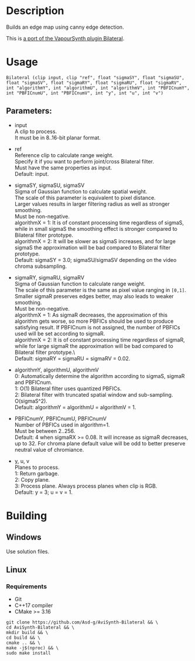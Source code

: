 # Description

Builds an edge map using canny edge detection.

This is [a port of the VapourSynth plugin Bilateral](https://github.com/HomeOfVapourSynthEvolution/VapourSynth-Bilateral).

# Usage

```
Bilateral (clip input, clip "ref", float "sigmaSY", float "sigmaSU", float "sigmaSV", float "sigmaRY", float "sigmaRU", float "sigmaRV", int "algorithmY", int "algorithmU", int "algorithmV", int "PBFICnumY", int "PBFICnumU", int "PBFICnumV", int "y", int "u", int "v")
```

## Parameters:

- input\
    A clip to process.\
    It must be in 8..16-bit planar format.
    
- ref\
    Reference clip to calculate range weight.\
    Specify it if you want to perform joint/cross Bilateral filter.\
    Must have the same properties as input.\
    Default: input.
    
- sigmaSY, sigmaSU, sigmaSV\
    Sigma of Gaussian function to calculate spatial weight.\
    The scale of this parameter is equivalent to pixel distance.\
    Larger values results in larger filtering radius as well as stronger smoothing.\
    Must be non-negative.\
    algorithmX = 1: It is of constant processing time regardless of sigmaS, while in small sigmaS the smoothing effect is stronger compared to Bilateral filter prototype.\
    algorithmX = 2: It will be slower as sigmaS increases, and for large sigmaS the approximation will be bad compared to Bilateral filter prototype.\
    Default: sigmaSY = 3.0; sigmaSU/sigmaSV depending on the video chroma subsampling.

- sigmaRY, sigmaRU, sigmaRV\
    Sigma of Gaussian function to calculate range weight.\
    The scale of this parameter is the same as pixel value ranging in `[0,1]`.\
    Smaller sigmaR preserves edges better, may also leads to weaker smoothing.\
    Must be non-negative.\
    algorithmX = 1: As sigmaR decreases, the approximation of this algorithm gets worse, so more PBFICs should be used to produce satisfying result. If PBFICnum is not assigned, the number of PBFICs used will be set according to sigmaR.\
    algorithmX = 2: It is of constant processing time regardless of sigmaR, while for large sigmaR the approximation will be bad compared to Bilateral filter prototype.\  
    Default: sigmaRY = sigmaRU = sigmaRV = 0.02.
    
- algorithmY, algorithmU, algorithmV\
    0: Automatically determine the algorithm according to sigmaS, sigmaR and PBFICnum.\
    1: O(1) Bilateral filter uses quantized PBFICs.\
    2: Bilateral filter with truncated spatial window and sub-sampling. O(sigmaS^2).\
    Default: algorithmY = algorithmU = algorithmV = 1.
    
- PBFICnumY, PBFICnumU, PBFICnumV\
    Number of PBFICs used in algorithm=1.\
    Must be between 2..256.\
    Default: 4 when sigmaRX >= 0.08. It will increase as sigmaR decreases, up to 32. For chroma plane default value will be odd to better preserve neutral value of chromiance.
    
- y, u, v\
    Planes to process.\
    1: Return garbage.\
    2: Copy plane.\
    3: Process plane. Always process planes when clip is RGB.\
    Default: y = 3; u = v = 1.
    
# Building

## Windows

Use solution files.

## Linux

### Requirements

- Git
- C++17 compiler
- CMake >= 3.16

```
git clone https://github.com/Asd-g/AviSynth-Bilateral && \
cd AviSynth-Bilateral && \
mkdir build && \
cd build && \
cmake .. && \
make -j$(nproc) && \
sudo make install
```
